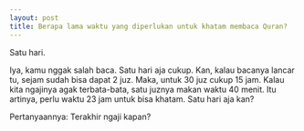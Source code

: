 ```yaml
--- 
layout: post
title: Berapa lama waktu yang diperlukan untuk khatam membaca Quran?
--- 
```


Satu hari.

Iya, kamu nggak salah baca. Satu hari aja cukup. Kan, kalau bacanya lancar tu, sejam sudah bisa dapat 2 juz. Maka, untuk 30 juz cukup 15 jam. Kalau kita ngajinya agak terbata-bata, satu juznya makan waktu 40 menit. Itu artinya, perlu waktu 23 jam untuk bisa khatam. Satu hari aja kan?

Pertanyaannya: Terakhir ngaji kapan?
